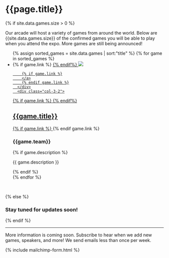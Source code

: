 # {{page.title}}

{% if site.data.games.size > 0 %}

Our arcade will host a variety of games from around the world. Below are {{site.data.games.size}} of the confirmed games you will be able to play when you attend the expo. More games are still being announced!


  <ul class="list-unstyled">
    {% assign sorted_games = site.data.games | sort:"title" %}
    {% for game in sorted_games %}
    <li class="list-data col-container">
      <div class="col-3">
{% if game.link %}
	  <a href="{{game.link}}" target="_blank">
  {% endif%}      
		<img src="/assets/images/games/2019/{{game.image}}" class="list-data-photo">
        
		{% if game.link %}
		</a>
		{% endif game.link %}
      </div>
      <div class="col-3-2">
{% if game.link %}
	  <a href="{{game.link}}" target="_blank">
  {% endif%} 
          <h2 class="list-data-title">{{game.title}}</h2>
		  {% if game.link %}
        </a>
		{% endif game.link %}
        <h3 class="list-data-title">{{game.team}}</h3>
        {% if game.description %}
        <p class="list-data-description text-smaller">{{ game.description }}</p>
        {% endif %}
      </div>
    </li>
    {% endfor %}
  </ul>
  <br>

{% else %}

### Stay tuned for updates soon!

{% endif %}
<!--
# Vendor tables

We will have tables available for companies that are interested hiring game developers of color and/or sharing their products with our unique demographic. Contact us at gdocexpo@gmail.com to learn more about pricing.

Want to do more? [Sponsor the event.](/sponsor)

{% if site.data.booths.size > 0 %}
  <ul class="list-unstyled">
    {% assign sorted_booths = site.data.booths | sort:"name" %}
    {% for booth in sorted_booths %}
    <li class="list-data col-container">
      <div class="col-3">
        <a href="{{booth.link}}" target="_blank">
          <img src="/assets/images/sponsors/2019/{{booth.image}}" class="list-data-photo">
        </a>
      </div>
      <div class="col-3-2">
        <a href="{{booth.link}}" target="_blank">
          <h2 class="list-data-title">{{booth.name}}</h2>
        </a>
        {% if booth.description %}
        <p class="list-data-description text-smaller">{{ booth.description }}</p>
        {% endif %}
      </div>
    </li>
    {% endfor %}
  </ul>
 
{% endif %}
-->
----

More information is coming soon. Subscribe to hear when we add new games, speakers, and more! We send emails less than once per week.

{% include mailchimp-form.html %}